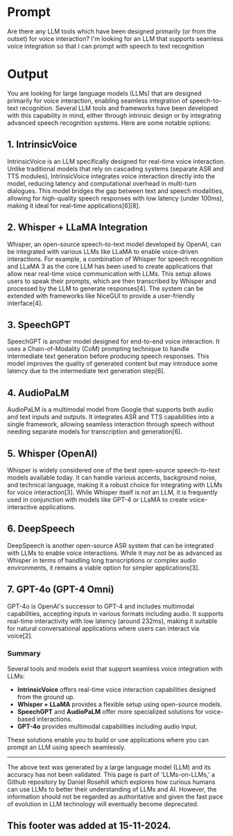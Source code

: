 # Prompt

Are there any LLM tools which have been designed primarily (or from the outset) for voice interaction? I'm looking for an LLM that supports seamless voice integration so that I can prompt with speech to text recognition

# Output

You are looking for large language models (LLMs) that are designed primarily for voice interaction, enabling seamless integration of speech-to-text recognition. Several LLM tools and frameworks have been developed with this capability in mind, either through intrinsic design or by integrating advanced speech recognition systems. Here are some notable options:

## 1. IntrinsicVoice

IntrinsicVoice is an LLM specifically designed for real-time voice interaction. Unlike traditional models that rely on cascading systems (separate ASR and TTS modules), IntrinsicVoice integrates voice interaction directly into the model, reducing latency and computational overhead in multi-turn dialogues. This model bridges the gap between text and speech modalities, allowing for high-quality speech responses with low latency (under 100ms), making it ideal for real-time applications\[6]\[8].

## 2. Whisper + LLaMA Integration

Whisper, an open-source speech-to-text model developed by OpenAI, can be integrated with various LLMs like LLaMA to enable voice-driven interactions. For example, a combination of Whisper for speech recognition and LLaMA 3 as the core LLM has been used to create applications that allow near real-time voice communication with LLMs. This setup allows users to speak their prompts, which are then transcribed by Whisper and processed by the LLM to generate responses\[4]. The system can be extended with frameworks like NiceGUI to provide a user-friendly interface\[4].

## 3. SpeechGPT

SpeechGPT is another model designed for end-to-end voice interaction. It uses a Chain-of-Modality (CoM) prompting technique to handle intermediate text generation before producing speech responses. This model improves the quality of generated content but may introduce some latency due to the intermediate text generation step\[6].

## 4. AudioPaLM

AudioPaLM is a multimodal model from Google that supports both audio and text inputs and outputs. It integrates ASR and TTS capabilities into a single framework, allowing seamless interaction through speech without needing separate models for transcription and generation\[6].

## 5. Whisper (OpenAI)

Whisper is widely considered one of the best open-source speech-to-text models available today. It can handle various accents, background noise, and technical language, making it a robust choice for integrating with LLMs for voice interaction\[3]. While Whisper itself is not an LLM, it is frequently used in conjunction with models like GPT-4 or LLaMA to create voice-interactive applications.

## 6. DeepSpeech

DeepSpeech is another open-source ASR system that can be integrated with LLMs to enable voice interactions. While it may not be as advanced as Whisper in terms of handling long transcriptions or complex audio environments, it remains a viable option for simpler applications\[3].

## 7. GPT-4o (GPT-4 Omni)

GPT-4o is OpenAI's successor to GPT-4 and includes multimodal capabilities, accepting inputs in various formats including audio. It supports real-time interactivity with low latency (around 232ms), making it suitable for natural conversational applications where users can interact via voice\[2].

### Summary

Several tools and models exist that support seamless voice integration with LLMs:

- **IntrinsicVoice** offers real-time voice interaction capabilities designed from the ground up.
- **Whisper + LLaMA** provides a flexible setup using open-source models.
- **SpeechGPT** and **AudioPaLM** offer more specialized solutions for voice-based interactions.
- **GPT-4o** provides multimodal capabilities including audio input.

These solutions enable you to build or use applications where you can prompt an LLM using speech seamlessly.

&#x20;

---

The above text was generated by a large language model (LLM) and its accuracy has not been validated. This page is part of 'LLMs-on-LLMs,' a Github repository by Daniel Rosehill which explores how curious humans can use LLMs to better their understanding of LLMs and AI. However, the information should not be regarded as authoritative and given the fast pace of evolution in LLM technology will eventually become deprecated. 

This footer was added at 15-11-2024.
---